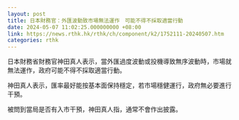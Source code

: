 ```yaml
---
layout: post
title: 日本財務官：外匯波動致市場無法運作　可能不得不採取適當行動
date: 2024-05-07 11:02:25.000000000 +08:00
link: https://news.rthk.hk/rthk/ch/component/k2/1752111-20240507.htm
categories: rthk
---
```


日本財務省財務官神田真人表示，當外匯過度波動或投機導致無序波動時，市場就無法運作，政府可能不得不採取適當行動。

神田真人表示，匯率最好能按基本面保持穩定，若市場穩健運行，政府無必要進行干預。

被問到當局是否有入市干預，神田真人指，通常不會作出披露。
